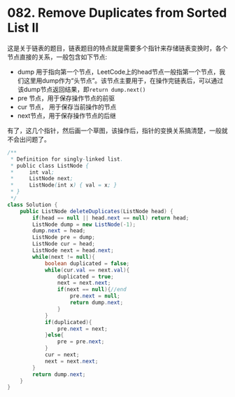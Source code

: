 # 082.  Remove Duplicates from Sorted List II

这是关于链表的题目，链表题目的特点就是需要多个指针来存储链表变换时，各个节点直接的关系，一般包含如下节点:

- dump 用于指向第一个节点，LeetCode上的head节点一般指第一个节点，我们这里用dump作为“头节点”。该节点主要用于，在操作完链表后，可以通过该dump节点返回结果，即`return dump.next()`
- pre 节点，用于保存操作节点的前驱
- cur 节点， 用于保存当前操作的节点
- next节点，用于保存操作节点的后继

有了，这几个指针，然后画一个草图，该操作后，指针的变换关系搞清楚，一般就不会出问题了。

```java
/**
 * Definition for singly-linked list.
 * public class ListNode {
 *     int val;
 *     ListNode next;
 *     ListNode(int x) { val = x; }
 * }
 */
class Solution {
    public ListNode deleteDuplicates(ListNode head) {
        if(head == null || head.next == null) return head;
        ListNode dump = new ListNode(-1);
        dump.next = head;
        ListNode pre = dump;
        ListNode cur = head;
        ListNode next = head.next;
        while(next != null){
            boolean duplicated = false;
            while(cur.val == next.val){
                duplicated = true;
                next = next.next;
                if(next == null){//end
                    pre.next = null;
                    return dump.next;
                }
            }
            if(duplicated){
                pre.next = next;
            }else{
                pre = pre.next;
            }
            cur = next; 
            next = next.next;
        }
        return dump.next;
    }
}
```




